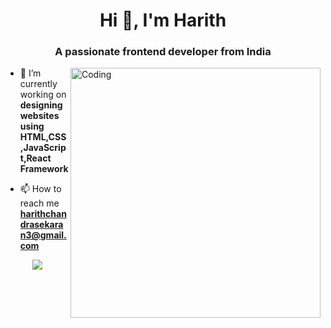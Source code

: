 
<h1 align="center">Hi 👋, I'm Harith</h1>
<h3 align="center">A passionate frontend developer from India</h3>
<img align="right" alt="Coding" width="400" src="https://cdn.dribbble.com/users/1162077/screenshots/3848914/programmer.gif">

- 🔭 I’m currently working on **designing websites using HTML,CSS,JavaScript,React Framework**

- 📫 How to reach me **harithchandrasekaran3@gmail.com**


  
<p align="center">
  <img src="https://capsule-render.vercel.app/api?type=waving&color=gradient&height=100&section=footer"/>
</p>



